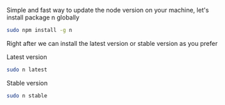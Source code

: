 Simple and fast way to update the node version on your machine, let's install package n globally

```bash
sudo npm install -g n
```

Right after we can install the latest version or stable version as you prefer

Latest version
```bash
sudo n latest
```

Stable version
```bash
sudo n stable
```
